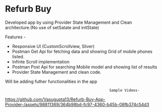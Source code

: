 # Refurb Buy

Developed app by using Provider State Management and Clean architecture.(No use of setSatate and initState)

Features - 

- Responsive UI (CustomScrollview, Sliver)
- Postman Get Api for fetching data and showing Grid of mobile phones listed.
- Infinte Scroll implementation
- Postman Post Api for searching Mobile model and showing list of results
- Provider State Management and clean code.

Will be adding futher functionalities in the app

                                                    Sample Videos-


https://github.com/Vasugupta13/Refurb-Buy-App-Provider-/assets/98811369/364b98bd-fc97-4360-b45b-08fb374c54d3



                                                    
